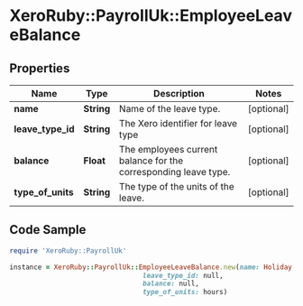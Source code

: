 # XeroRuby::PayrollUk::EmployeeLeaveBalance

## Properties

Name | Type | Description | Notes
------------ | ------------- | ------------- | -------------
**name** | **String** | Name of the leave type. | [optional] 
**leave_type_id** | **String** | The Xero identifier for leave type | [optional] 
**balance** | **Float** | The employees current balance for the corresponding leave type. | [optional] 
**type_of_units** | **String** | The type of the units of the leave. | [optional] 

## Code Sample

```ruby
require 'XeroRuby::PayrollUk'

instance = XeroRuby::PayrollUk::EmployeeLeaveBalance.new(name: Holiday,
                                 leave_type_id: null,
                                 balance: null,
                                 type_of_units: hours)
```


